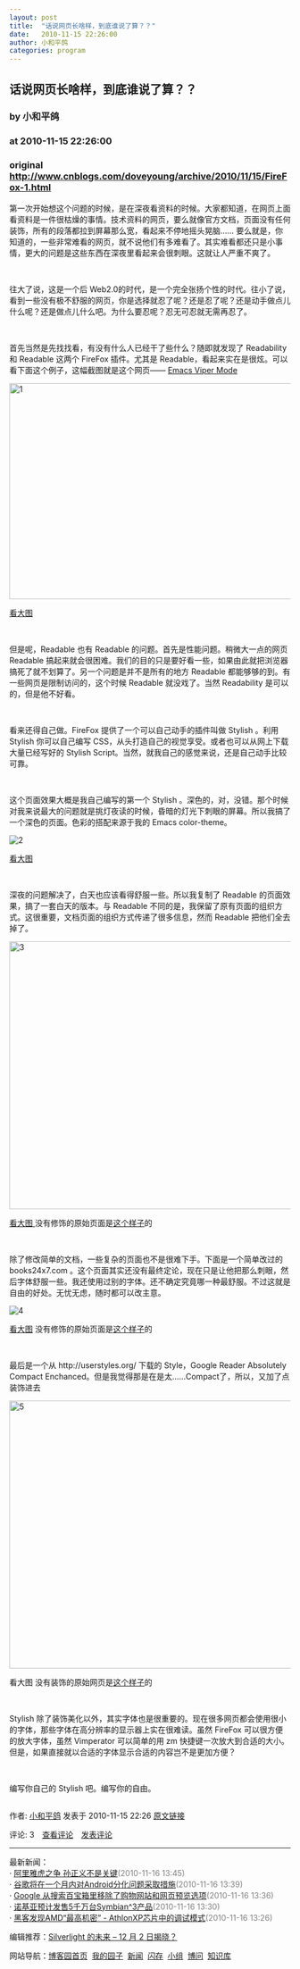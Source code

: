 ```yaml
---
layout: post
title:  "话说网页长啥样，到底谁说了算？？"
date:   2010-11-15 22:26:00
author: 小和平鸽
categories: program
---
```


## 话说网页长啥样，到底谁说了算？？
### by 小和平鸽
### at 2010-11-15 22:26:00
### original <http://www.cnblogs.com/doveyoung/archive/2010/11/15/FireFox-1.html>

<p><p>第一次开始想这个问题的时候，是在深夜看资料的时候。大家都知道，在网页上面看资料是一件很枯燥的事情。技术资料的网页，要么就像官方文档，页面没有任何装饰，所有的段落都拉到屏幕那么宽，看起来不停地摇头晃脑…… 要么就是，你知道的，一些非常难看的网页，就不说他们有多难看了。其实难看都还只是小事情，更大的问题是这些东西在深夜里看起来会很刺眼。这就让人严重不爽了。</p>
<p> </p>
<p>往大了说，这是一个后 Web2.0的时代，是一个完全张扬个性的时代。往小了说，看到一些没有极不舒服的网页，你是选择就忍了呢？还是忍了呢？还是动手做点儿什么呢？还是做点儿什么吧。为什么要忍呢？忍无可忍就无需再忍了。</p>
<p> </p>
<p>首先当然是先找找看，有没有什么人已经干了些什么？随即就发现了 Readability 和 Readable 这两个 FireFox 插件。尤其是 Readable，看起来实在是很炫。可以看下面这个例子，这幅截图就是这个网页—— <a href="http://www.gnu.org/software/emacs/manual/html_node/viper/Overview.html#Overview">Emacs Viper Mode</a> </p>
<p><img src="http://images.cnblogs.com/cnblogs_com/doveyoung/256982/r_Emacs-Viper-Readable.png" alt="1" width="640" height="387"></p>
<p><a href="http://images.cnblogs.com/cnblogs_com/doveyoung/256982/o_Emacs-Viper-Readable.png">看大图</a></p>
<p> </p>
<p>但是呢，Readable 也有 Readable 的问题。首先是性能问题。稍微大一点的网页 Readable 搞起来就会很困难。我们的目的只是要好看一些，如果由此就把浏览器搞死了就不划算了。另一个问题是并不是所有的地方 Readable 都能够够的到。有一些网页是限制访问的，这个时候 Readable 就没戏了。当然 Readability 是可以的，但是他不好看。</p>
<p> </p>
<p>看来还得自己做。FireFox 提供了一个可以自己动手的插件叫做 Stylish 。利用 Stylish 你可以自己编写 CSS，从头打造自己的视觉享受。或者也可以从网上下载大量已经写好的 Stylish Script。当然，就我自己的感觉来说，还是自己动手比较可靠。</p>
<p> </p>
<p>这个页面效果大概是我自己编写的第一个 Stylish 。深色的，对，没错。那个时候对我来说最大的问题就是挑灯夜读的时候，昏暗的灯光下刺眼的屏幕。所以我搞了一个深色的页面。色彩的搭配来源于我的 Emacs color-theme。</p>
<p><img src="http://images.cnblogs.com/cnblogs_com/doveyoung/256982/r_Screenshot-Overview-2.png" alt="2"></p>
<p><a href="http://images.cnblogs.com/cnblogs_com/doveyoung/256982/o_Screenshot-Overview-2.png">看大图</a></p>
<p> </p>
<p>深夜的问题解决了，白天也应该看得舒服一些。所以我复制了 Readable 的页面效果，搞了一套白天的版本。与 Readable 不同的是，我保留了原有页面的组织方式。这很重要，文档页面的组织方式传递了很多信息，然而 Readable 把他们全去掉了。</p>
<p><img src="http://images.cnblogs.com/cnblogs_com/doveyoung/256982/r_GNU%20Emacs%20Manual-2.png" alt="3" width="632" height="480"></p>
<p><a href="http://images.cnblogs.com/cnblogs_com/doveyoung/256982/o_GNU%20Emacs%20Manual-2.png">看大图 </a>没有修饰的原始页面是<a href="http://www.cnblogs.com/doveyoung/gallery/image/96289.html">这个样子</a>的</p>
<p> </p>
<p>除了修改简单的文档，一些复杂的页面也不是很难下手。下面是一个简单改过的 books24x7.com 。这个页面其实还没有最终定论，现在只是让他把那么刺眼，然后字体舒服一些。我还使用过别的字体。还不确定究竟哪一种最舒服。不过这就是自由的好处。无忧无虑，随时都可以改主意。</p>
<p><img src="http://images.cnblogs.com/cnblogs_com/doveyoung/256982/r_Books24x7-2.png" alt="4"></p>
<p><a href="http://images.cnblogs.com/cnblogs_com/doveyoung/256982/o_Books24x7-2.png">看大图</a> 没有修饰的原始页面是<a href="http://www.cnblogs.com/doveyoung/gallery/image/96297.html">这个样子</a>的</p>
<p> </p>
<p>最后是一个从 http://userstyles.org/ 下载的 Style，Google Reader Absolutely Compact Enchanced。但是我觉得那是在是太……Compact了，所以，又加了点装饰进去</p>
<p><img src="http://images.cnblogs.com/cnblogs_com/doveyoung/256982/r_Screenshot-Google-2.png" alt="5" width="632" height="480"></p>
<p>看大图 没有装饰的原始网页是<a href="http://images.cnblogs.com/cnblogs_com/doveyoung/256982/o_Screenshot-Google-2.png">这个样子</a>的</p>
<p> </p>
<p>Stylish 除了装饰美化以外，其实字体也是很重要的。现在很多网页都会使用很小的字体，那些字体在高分辨率的显示器上实在很难读。虽然 FireFox 可以很方便的放大字体，虽然 Vimperator 可以简单的用 zm 快捷键一次放大到合适的大小。但是，如果直接就以合适的字体显示合适的内容岂不是更加方便？</p>
<p> </p>
<p>编写你自己的 Stylish 吧。编写你的自由。</p><img src="http://www.cnblogs.com/doveyoung/aggbug/1877957.html?type=1" width="1" height="1" alt=""><p>作者: <a href="http://www.cnblogs.com/doveyoung/">小和平鸽</a> 发表于 2010-11-15 22:26 <a href="http://www.cnblogs.com/doveyoung/archive/2010/11/15/FireFox-1.html">原文链接</a></p><p>评论: 3　<a href="http://www.cnblogs.com/doveyoung/archive/2010/11/15/FireFox-1.html#pagedcomment">查看评论</a>　<a href="http://www.cnblogs.com/doveyoung/archive/2010/11/15/FireFox-1.html#commentform">发表评论</a></p><hr><p>最新新闻：<br>· <a href="http://news.cnblogs.com/n/81260/">阿里雅虎之争 孙正义不是关键</a><span style="color:gray">(2010-11-16 13:45)</span><br>· <a href="http://news.cnblogs.com/n/81259/">谷歌将在一个月内对Android分化问题采取措施</a><span style="color:gray">(2010-11-16 13:39)</span><br>· <a href="http://news.cnblogs.com/n/81258/">Google 从搜索百宝箱里移除了购物网站和网页预览选项</a><span style="color:gray">(2010-11-16 13:36)</span><br>· <a href="http://news.cnblogs.com/n/81257/">诺基亚预计发售5千万台Symbian^3产品</a><span style="color:gray">(2010-11-16 13:30)</span><br>· <a href="http://news.cnblogs.com/n/81256/">黑客发现AMD“最高机密” - AthlonXP芯片中的调试模式</a><span style="color:gray">(2010-11-16 13:26)</span><br></p><p>编辑推荐：<a href="http://news.cnblogs.com/n/81186/">Silverlight 的未来 – 12 月 2 日揭晓？</a><br></p><p>网站导航：<a href="http://www.cnblogs.com">博客园首页</a>  <a href="http://home.cnblogs.com/">我的园子</a>  <a href="http://news.cnblogs.com">新闻</a>  <a href="http://home.cnblogs.com/ing/">闪存</a>  <a href="http://home.cnblogs.com/group/">小组</a>  <a href="http://space.cnblogs.com/q/">博问</a>  <a href="http://kb.cnblogs.com">知识库</a></p></p>